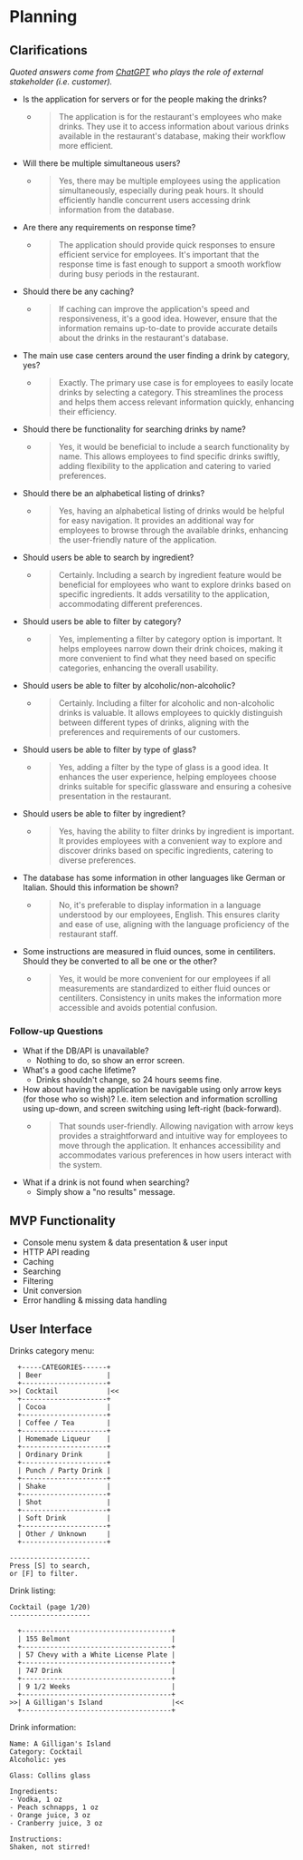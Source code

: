 # Planning

## Clarifications
*Quoted answers come from [ChatGPT](https://chat.openai.com/) who plays the role of external stakeholder (i.e. customer).*

- Is the application for servers or for the people making the drinks?
  - >The application is for the restaurant's employees who make drinks. They use it to access information about various drinks available in the restaurant's database, making their workflow more efficient.
- Will there be multiple simultaneous users?
  - >Yes, there may be multiple employees using the application simultaneously, especially during peak hours. It should efficiently handle concurrent users accessing drink information from the database.
- Are there any requirements on response time?
  - >The application should provide quick responses to ensure efficient service for employees. It's important that the response time is fast enough to support a smooth workflow during busy periods in the restaurant.
- Should there be any caching?
  - >If caching can improve the application's speed and responsiveness, it's a good idea. However, ensure that the information remains up-to-date to provide accurate details about the drinks in the restaurant's database.
- The main use case centers around the user finding a drink by category, yes?
  - >Exactly. The primary use case is for employees to easily locate drinks by selecting a category. This streamlines the process and helps them access relevant information quickly, enhancing their efficiency.
- Should there be functionality for searching drinks by name?
  - >Yes, it would be beneficial to include a search functionality by name. This allows employees to find specific drinks swiftly, adding flexibility to the application and catering to varied preferences.
- Should there be an alphabetical listing of drinks?
  - >Yes, having an alphabetical listing of drinks would be helpful for easy navigation. It provides an additional way for employees to browse through the available drinks, enhancing the user-friendly nature of the application.
- Should users be able to search by ingredient?
  - >Certainly. Including a search by ingredient feature would be beneficial for employees who want to explore drinks based on specific ingredients. It adds versatility to the application, accommodating different preferences.
- Should users be able to filter by category?
  - >Yes, implementing a filter by category option is important. It helps employees narrow down their drink choices, making it more convenient to find what they need based on specific categories, enhancing the overall usability.
- Should users be able to filter by alcoholic/non-alcoholic?
  - >Certainly. Including a filter for alcoholic and non-alcoholic drinks is valuable. It allows employees to quickly distinguish between different types of drinks, aligning with the preferences and requirements of our customers.
- Should users be able to filter by type of glass?
  - >Yes, adding a filter by the type of glass is a good idea. It enhances the user experience, helping employees choose drinks suitable for specific glassware and ensuring a cohesive presentation in the restaurant.
- Should users be able to filter by ingredient?
  - >Yes, having the ability to filter drinks by ingredient is important. It provides employees with a convenient way to explore and discover drinks based on specific ingredients, catering to diverse preferences.
- The database has some information in other languages like German or Italian. Should this information be shown?
  - >No, it's preferable to display information in a language understood by our employees, English. This ensures clarity and ease of use, aligning with the language proficiency of the restaurant staff.
- Some instructions are measured in fluid ounces, some in centiliters. Should they be converted to all be one or the other?
  - >Yes, it would be more convenient for our employees if all measurements are standardized to either fluid ounces or centiliters. Consistency in units makes the information more accessible and avoids potential confusion.

### Follow-up Questions
- What if the DB/API is unavailable?
  - Nothing to do, so show an error screen.
- What's a good cache lifetime?
  - Drinks shouldn't change, so 24 hours seems fine.
- How about having the application be navigable using only arrow keys (for those who so wish)? I.e. item selection and information scrolling using up-down, and screen switching using left-right (back-forward).
  - >That sounds user-friendly. Allowing navigation with arrow keys provides a straightforward and intuitive way for employees to move through the application. It enhances accessibility and accommodates various preferences in how users interact with the system.
- What if a drink is not found when searching?
  - Simply show a "no results" message.

## MVP Functionality
- Console menu system & data presentation & user input
- HTTP API reading
- Caching
- Searching
- Filtering
- Unit conversion
- Error handling & missing data handling

## User Interface
Drinks category menu:
```text
  +-----CATEGORIES------+
  | Beer                |
  +---------------------+
>>| Cocktail            |<<
  +---------------------+
  | Cocoa               |
  +---------------------+
  | Coffee / Tea        |
  +---------------------+
  | Homemade Liqueur    |
  +---------------------+
  | Ordinary Drink      |
  +---------------------+
  | Punch / Party Drink |
  +---------------------+
  | Shake               |
  +---------------------+
  | Shot                |
  +---------------------+
  | Soft Drink          |
  +---------------------+
  | Other / Unknown     |
  +---------------------+

--------------------
Press [S] to search,
or [F] to filter.
```

Drink listing:
```text
Cocktail (page 1/20)
--------------------

  +-------------------------------------+
  | 155 Belmont                         |
  +-------------------------------------+
  | 57 Chevy with a White License Plate |
  +-------------------------------------+
  | 747 Drink                           |
  +-------------------------------------+
  | 9 1/2 Weeks                         |
  +-------------------------------------+
>>| A Gilligan's Island                 |<<
  +-------------------------------------+
```

Drink information:
```text
Name: A Gilligan's Island
Category: Cocktail
Alcoholic: yes

Glass: Collins glass

Ingredients:
- Vodka, 1 oz
- Peach schnapps, 1 oz
- Orange juice, 3 oz
- Cranberry juice, 3 oz

Instructions:
Shaken, not stirred!
```
